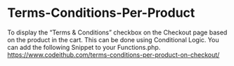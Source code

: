 # Terms-Conditions-Per-Product
To display the “Terms &amp; Conditions” checkbox on the Checkout page based on the product in the cart. This can be done using Conditional Logic. You can add the following Snippet to your Functions.php.<br>
https://www.codeithub.com/terms-conditions-per-product-on-checkout/
